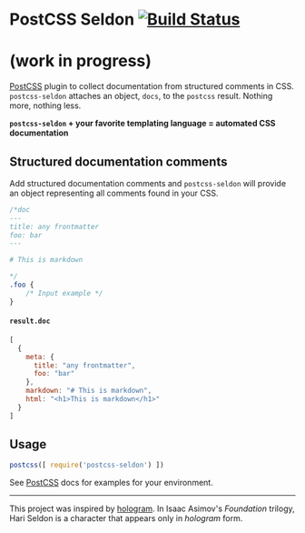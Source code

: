 # PostCSS Seldon [![Build Status](https://travis-ci.org/akdetrick/postcss-seldon.svg?branch=master)](https://travis-ci.org/akdetrick/postcss-seldon)

# (work in progress)

[PostCSS] plugin to collect documentation from structured comments in CSS.
`postcss-seldon` attaches an object, `docs`, to the `postcss` result. Nothing more, nothing less.

**`postcss-seldon` + your favorite templating language = automated CSS documentation**

[PostCSS]: https://github.com/postcss/postcss
[ci-img]:  https://travis-ci.org/akdetrick/postcss-seldon.svg
[ci]:      https://travis-ci.org/akdetrick/postcss-seldon

## Structured documentation comments

Add structured documentation comments and `postcss-seldon` will provide an object representing all
comments found in your CSS.

```css
/*doc
---
title: any frontmatter
foo: bar
---

# This is markdown

*/
.foo {
    /* Input example */
}
```

#### `result.doc`
```js
[
  {
    meta: {
      title: "any frontmatter",
      foo: "bar"
    },
    markdown: "# This is markdown",
    html: "<h1>This is markdown</h1>"
  }
]
```

## Usage

```js
postcss([ require('postcss-seldon') ])
```

See [PostCSS] docs for examples for your environment.

----
This project was inspired by [hologram](http://trulia.github.io/hologram/).
In Isaac Asimov's _Foundation_ trilogy, Hari Seldon is a character that appears only in _hologram_ form.
